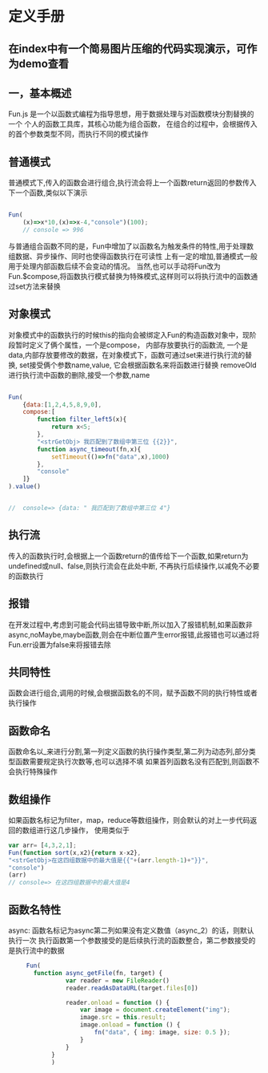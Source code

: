 # 定义手册 


## 在index中有一个简易图片压缩的代码实现演示，可作为demo查看

## 一，基本概述
Fun.js 是一个以函数式编程为指导思想，用于数据处理与对函数模块分割替换的一个 个人的函数工具库，其核心功能为组合函数，
在组合的过程中，会根据传入的首个参数类型不同，而执行不同的模式操作

## 普通模式
普通模式下,传入的函数会进行组合,执行流会将上一个函数return返回的参数传入下一个函数,类似以下演示

```javascript

Fun(
    (x)=>x*10,(x)=>x-4,"console")(100);
    // console => 996

```
与普通组合函数不同的是，Fun中增加了以函数名为触发条件的特性,用于处理数组数据、异步操作、同时也使得函数执行在可读性
上有一定的增加,普通模式一般用于处理内部函数后续不会变动的情况。
当然,也可以手动将Fun改为Fun.$compose,将函数执行模式替换为特殊模式,这样则可以将执行流中的函数通过set方法来替换

## 对象模式
对象模式中的函数执行的时候this的指向会被绑定入Fun的构造函数对象中，现阶段暂时定义了俩个属性，一个是compose，
内部存放要执行的函数流, 一个是data,内部存放要修改的数据，在对象模式下，函数可通过set来进行执行流的替换,
set接受俩个参数name,value, 它会根据函数名来将函数进行替换
removeOld进行执行流中函数的删除,接受一个参数,name


```javascript

Fun(
    {data:[1,2,4,5,8,9,0],
    compose:[
        function filter_left5(x){
            return x<5;
        },
        "<strGetObj> 我匹配到了数组中第三位 {{2}}",
        function async_timeout(fn,x){
            setTimeout(()=>fn("data",x),1000)
        },
        "console"
    ]}
).value()


//  console=> {data: " 我匹配到了数组中第三位 4"}

```

## 执行流 
传入的函数执行时,会根据上一个函数return的值传给下一个函数,如果return为undefined或null、false,则执行流会在此处中断,
不再执行后续操作,以减免不必要的函数执行

## 报错
在开发过程中,考虑到可能会代码出错导致中断,所以加入了报错机制,如果函数非
async,noMaybe,maybe函数,则会在中断位置产生error报错,此报错也可以通过将Fun.err设置为false来将报错去除


## 共同特性
函数会进行组合,调用的时候,会根据函数名的不同，赋予函数不同的执行特性或者执行操作

## 函数命名
函数命名以_来进行分割,第一列定义函数的执行操作类型,第二列为动态列,部分类型函数需要规定执行次数等,也可以选择不填
如果首列函数名没有匹配到,则函数不会执行特殊操作

## 数组操作
如果函数名标记为filter，map，reduce等数组操作，则会默认的对上一步代码返回的数组进行这几步操作，
使用类似于

```javascript
var arr= [4,3,2,1];
Fun(function sort(x,x2){return x-x2},
"<strGetObj>在这四组数据中的最大值是{{"+(arr.length-1)+"}}",
"console")
(arr)
// console=> 在这四组数据中的最大值是4
```

## 函数名特性
async: 函数名标记为async第二列如果没有定义数值（async_2）的话，则默认执行一次
执行函数第一个参数接受的是后续执行流的函数整合，第二参数接受的是执行流中的数据

```javascript
     Fun(
       function async_getFile(fn, target) {
                var reader = new FileReader()
                reader.readAsDataURL(target.files[0])

                reader.onload = function () {
                    var image = document.createElement("img");
                    image.src = this.result;
                    image.onload = function () {
                        fn("data", { img: image, size: 0.5 });
                    }
                }
            }
            )
```



